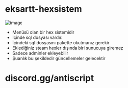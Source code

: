 # eksartt-hexsistem

![image](https://github.com/user-attachments/assets/03047f59-1d20-48bb-896b-dd075b3be9ee)

- Menüsü olan bir hex sistemidir 
- İçinde sql dosyası vardır.
- İçindeki sql dosyasını pakette okutmanız gerekir
- Eklediğiniz steam hexler dışında biri sunucuya giremez
- Sadece adminler ekleyebilir
- Şuanlık bu şekildedir güncellemeler gelecektir

# discord.gg/antiscript
